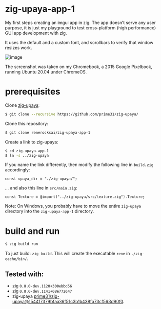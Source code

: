 # zig-upaya-app-1

My first steps creating an imgui app in zig. The app doesn't serve any user purpose, it is just my playground to test cross-platform (high performance) GUI app development with zig.

It uses the default and a custom font, and scrollbars to verify that window resizes work.

![image](https://user-images.githubusercontent.com/30892199/109077312-351f1e00-76fc-11eb-9f5b-2a61160ef2a7.png)

The screenshot was taken on my Chromebook, a 2015 Google Pixelbook, running Ubuntu 20.04 under ChromeOS.


# prerequisites


Clone [zig-upaya](https://github.com/prime31/zig-upaya):

```bash
$ git clone --recursive https://github.com/prime31/zig-upaya/
```
Clone this repository:

```bash
$ git clone renerocksai/zig-upaya-app-1
```

Create a link to zig-upaya:

```bash
$ cd zig-upaya-app-1
$ ln -s ../zig-upaya
```

If you name the link differently, then modify the following line in `build.zig` accordingly:

```zig
const upaya_dir = "./zig-upaya/";
```

... and also this line in `src/main.zig`:

```zig
const Texture = @import("../zig-upaya/src/texture.zig").Texture;
```


Note: On Windows, you probably have to move the entire `zig-upaya` directory into the `zig-upaya-app-1` directory.

# build and run

```bash
$ zig build run
```

To just build: `zig build`. This will create the executable `rene` in `./zig-cache/bin/`.

## Tested with: 
- zig `0.8.0-dev.1120+300ebbd56`
- zig `0.8.0-dev.1141+68e772647`
- zig-upaya [prime31/zig-upaya@154417379bfaa36f51c3b1b438fa73cf563d90f0](https://github.com/prime31/zig-upaya/commit/154417379bfaa36f51c3b1b438fa73cf563d90f0).

